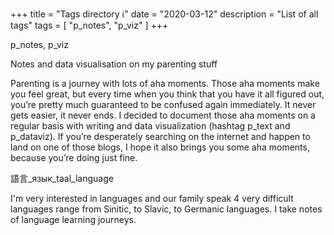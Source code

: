 +++
title = "Tags directory ℹ️"
date = "2020-03-12"
description = "List of all tags"
tags = [
    "p_notes", "p_viz"
]
+++


p_notes, p_viz

Notes and data visualisation on my parenting stuff

Parenting is a journey with lots of aha moments. Those aha moments make you feel great, but every time when you think that you have it all figured out, you’re pretty much guaranteed to be confused again immediately. It never gets easier, it never ends. I decided to document those aha moments on a regular basis with writing and data visualization (hashtag p_text and p_dataviz). If you’re desperately searching on the internet and happen to land on one of those blogs, I hope it also brings you some aha moments, because you’re doing just fine.


語言_язык_taal_language

I'm very interested in languages and our family speak 4 very difficult languages range from Sinitic, to Slavic, to Germanic languages. I take notes of language learning journeys.

